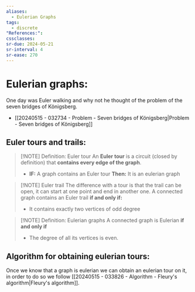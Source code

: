 ```yaml
---
aliases:
  - Eulerian Graphs
tags:
  - discrete
"References:": 
cssclasses: 
sr-due: 2024-05-21
sr-interval: 4
sr-ease: 270
---
```

# Eulerian graphs: 
One day was Euler walking and why not he thought of the problem of the seven bridges of Königsberg.
+ [[20240515 - 032734 - Problem - Seven bridges of Königsberg|Problem - Seven bridges of Königsberg]]
## Euler tours and trails:

> [!NOTE] Definition: Euler tour
> An **Euler tour** is a circuit (closed by definition) that **contains every edge of the graph**. 
> + **IF:** A graph contains an Euler tour **Then:** It is an eulerian graph


> [!NOTE] Euler trail
> The difference with a tour is that the trail can be open, it can start at one point and end in another one.
> A connected graph contains an Euler trail **if and only if:**
> + It contains exactly two vertices of odd degree 



> [!NOTE] Definition: Eulerian graphs
> A connected graph is Eulerian **if and only if** 
> + The degree of all its vertices is even.

## Algorithm for obtaining eulerian tours: 
Once we know that a graph is eulerian we can obtain an eulerian tour on it, in order to do so we follow [[20240515 - 033826 - Algorithm - Fleury's algorithm|Fleury's algorithm]]. 